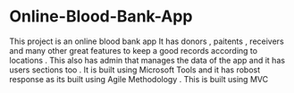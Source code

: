 # Online-Blood-Bank-App
This project is an online blood bank app 
It has donors , paitents , receivers and many other great features to keep a good records according to locations .
This also has admin that manages the data of the app and it has users sections too . 
It is built using Microsoft Tools and it has robost response as its built using Agile Methodology   .
This is built using MVC 
